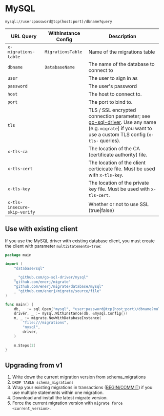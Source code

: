 # MySQL

`mysql://user:password@tcp(host:port)/dbname?query`

| URL Query  | WithInstance Config | Description |
|------------|---------------------|-------------|
| `x-migrations-table` | `MigrationsTable` | Name of the migrations table |
| `dbname` | `DatabaseName` | The name of the database to connect to |
| `user` | | The user to sign in as |
| `password` | | The user's password | 
| `host` | | The host to connect to. |
| `port` | | The port to bind to. |
| `tls`  | | TLS / SSL encrypted connection parameter; see [go-sql-driver](https://github.com/go-sql-driver/mysql#tls). Use any name (e.g. `migrate`) if you want to use a custom TLS config (`x-tls-` queries). |
| `x-tls-ca` | | The location of the CA (certificate authority) file. |
| `x-tls-cert` | | The location of the client certicicate file. Must be used with `x-tls-key`. |
| `x-tls-key` | | The location of the private key file. Must be used with `x-tls-cert`. |
| `x-tls-insecure-skip-verify` | | Whether or not to use SSL (true\|false) | 

## Use with existing client

If you use the MySQL driver with existing database client, you must create the client with parameter `multiStatements=true`:

```go
package main

import (
    "database/sql"
    
    _ "github.com/go-sql-driver/mysql"
    "github.com/enerj/migrate"
    "github.com/enerj/migrate/database/mysql"
    _ "github.com/enerj/migrate/source/file"
)

func main() {
    db, _ := sql.Open("mysql", "user:password@tcp(host:port)/dbname?multiStatements=true")
    driver, _ := mysql.WithInstance(db, &mysql.Config{})
    m, _ := migrate.NewWithDatabaseInstance(
        "file:///migrations",
        "mysql", 
        driver,
    )
    
    m.Steps(2)
}
```

## Upgrading from v1

1. Write down the current migration version from schema_migrations
1. `DROP TABLE schema_migrations`
2. Wrap your existing migrations in transactions ([BEGIN/COMMIT](https://dev.mysql.com/doc/refman/5.7/en/commit.html)) if you use multiple statements within one migration.
3. Download and install the latest migrate version.
4. Force the current migration version with `migrate force <current_version>`.
